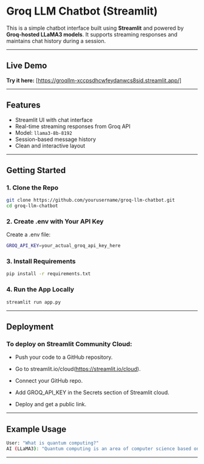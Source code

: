 # Groq LLM Chatbot (Streamlit)

This is a simple chatbot interface built using **Streamlit** and powered by **Groq-hosted LLaMA3 models**. It supports streaming responses and maintains chat history during a session.

---

## Live Demo

**Try it here:** 
[https://groqllm-xccpsdhcwfeydanwcs8sid.streamlit.app/]


---

## Features

- Streamlit UI with chat interface
- Real-time streaming responses from Groq API
- Model: `llama3-8b-8192`
- Session-based message history
- Clean and interactive layout

---

## Getting Started

### 1. Clone the Repo

```bash
git clone https://github.com/yourusername/groq-llm-chatbot.git
cd groq-llm-chatbot
```

### 2. Create .env with Your API Key

Create a .env file:
```bash
GROQ_API_KEY=your_actual_groq_api_key_here
```

### 3. Install Requirements

```bash
pip install -r requirements.txt
```

### 4. Run the App Locally

```bash
streamlit run app.py
```

---


## Deployment

### To deploy on Streamlit Community Cloud:

- Push your code to a GitHub repository.


- Go to streamlit.io/cloud(https://streamlit.io/cloud).


- Connect your GitHub repo.


- Add GROQ_API_KEY in the Secrets section of Streamlit cloud.


- Deploy and get a public link.



---



## Example Usage
```bash
User: "What is quantum computing?"
AI (LLaMA3): "Quantum computing is an area of computer science based on quantum theory..."
```


---